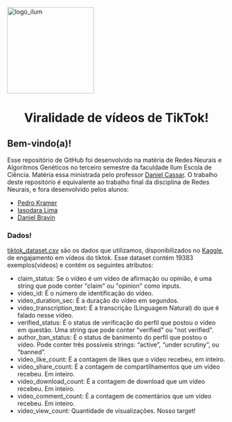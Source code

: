 <img src="https://upload.wikimedia.org/wikipedia/commons/thumb/9/9e/Ilumlogo.pdf/page1-1200px-Ilumlogo.pdf.jpg" alt="logo_ilum" width="200"/>
<h1 align="center"> Viralidade de vídeos de TikTok! </h1>

## Bem-vindo(a)!

Esse repositório de GitHub foi desenvolvido na matéria de Redes Neurais e Algoritmos Genéticos no terceiro semestre da faculdade Ilum Escola de Ciência. Matéria essa ministrada pelo professor [Daniel Cassar](https://github.com/drcassar). O trabalho deste repositório é equivalente ao trabalho final da disciplina de Redes Neurais, e fora desenvolvido pelos alunos:
+ [Pedro Kramer](https://github.com/pedrokramer)
+ [Iasodara Lima](https://github.com/Iasodara)
+ [Daniel Bravin](https://github.com/MrBravin)

### Dados!

[tiktok_dataset.csv](https://github.com/pedrokramer/NN_TikTok_Virality/blob/main/tiktok_dataset.csv) são os dados que utilizamos, disponibilizados no [Kaggle](https://www.kaggle.com/datasets/yakhyojon/tiktok), de engajamento em vídeos do tiktok. Esse dataset contém 19383 exemplos(vídeos) e contém os seguintes atributos:
+ claim_status: Se o vídeo é um vídeo de afirmação ou opinião, é uma string que pode conter "claim" ou "opinion" como inputs.
+ video_id: É o número de identificação do vídeo.
+ video_duration_sec: É a duração do vídeo em segundos.
+ video_transcription_text: É a transcrição (Linguagem Natural) do que é falado nesse vídeo.
+ verified_status: É o status de verificação do perfil que postou o vídeo em questão. Uma string que pode conter "verified" ou "not verified".
+ author_ban_status: É o status de banimento do perfil que postou o vídeo. Pode conter três possíveis strings: “active”, “under scrutiny”, ou “banned”.
+ video_like_count: É a contagem de likes que o vídeo recebeu, em inteiro.
+ video_share_count: É a contagem de compartilhamentos que um vídeo recebeu. Em inteiro.
+ video_download_count: É a contagem de download que um vídeo recebeu. Em inteiro.
+ video_comment_count: É a contagem de comentários que um vídeo recebeu. Em inteiro.
+ video_view_count: Quantidade de visualizações. Nosso target!
